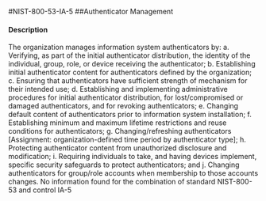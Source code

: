 #NIST-800-53-IA-5
##Authenticator Management
#### Description
The organization manages information system authenticators by:
  a.  Verifying, as part of the initial authenticator distribution, the identity of the individual, group, role, or device receiving the authenticator;
  b.  Establishing initial authenticator content for authenticators defined by the organization;
  c.  Ensuring that authenticators have sufficient strength of mechanism for their intended use;
  d.  Establishing and implementing administrative procedures for initial authenticator distribution, for lost/compromised or damaged authenticators, and for revoking authenticators;
  e.  Changing default content of authenticators prior to information system installation;
  f.  Establishing minimum and maximum lifetime restrictions and reuse conditions for authenticators;
  g.  Changing/refreshing authenticators [Assignment: organization-defined time period by authenticator type];
  h.  Protecting authenticator content from unauthorized disclosure and modification;
  i.  Requiring individuals to take, and having devices implement, specific security safeguards to protect authenticators; and
  j.  Changing authenticators for group/role accounts when membership to those accounts changes.
No information found for the combination of standard NIST-800-53 and control IA-5
